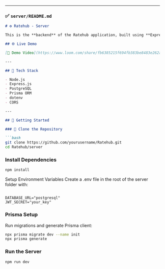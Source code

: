 
---

### ✅ `server/README.md`

```markdown
# ⚙️ Ratehub - Server

This is the **backend** of the Ratehub application, built using **Express.js**, **Node.js**, and **PostgreSQL**, with **Prisma ORM** for DB modeling.

## 🌐 Live Demo

[🔗 Demo Video](https://www.loom.com/share/fb6385215f694fb383be8483e262a9b8?sid=e3748cd1-82a0-4a19-a1f1-384ce498bbc1)

---

## 🧰 Tech Stack

- Node.js
- Express.js
- PostgreSQL
- Prisma ORM
- dotenv
- CORS

---

## 🚀 Getting Started

### 📁 Clone the Repository

```bash
git clone https://github.com/yourusername/Ratehub.git
cd Ratehub/server
```
### Install Dependencies
```bash
npm install
```

Setup Environment Variables
Create a .env file in the root of the server folder with:

```env

DATABASE_URL="postgresql"
JWT_SECRET="your_key"
```

### Prisma Setup
Run migrations and generate Prisma client:

```bash
npx prisma migrate dev --name init
npx prisma generate
```

### Run the Server
```bash
npm run dev
```
